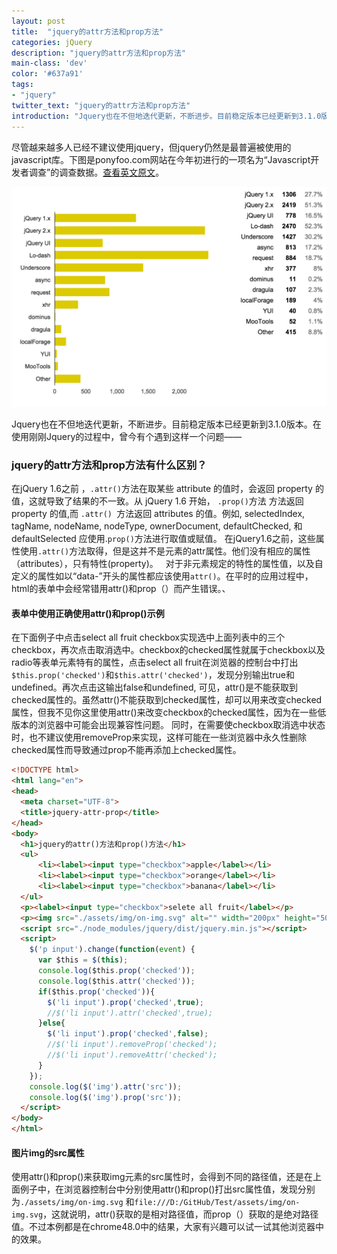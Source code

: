 ```yaml
---
layout: post
title:  "jquery的attr方法和prop方法"
categories: jQuery
description: "jquery的attr方法和prop方法"
main-class: 'dev'
color: '#637a91'
tags:
- "jquery"
twitter_text: "jquery的attr方法和prop方法"
introduction: "Jquery也在不但地迭代更新，不断进步。目前稳定版本已经更新到3.1.0版本。在使用刚刚Jquery的过程中，曾今有个遇到这样一个问题——jquery的attr方法和prop方法有什么区别？"
---
```


尽管越来越多人已经不建议使用jquery，但jquery仍然是最普遍被使用的javascript库。下图是ponyfoo.com网站在今年初进行的一项名为“Javascript开发者调查”的调查数据。[查看英文原文](https://ponyfoo.com/articles/javascript-developer-survey-results)。

![Javascript开发者调查-jquery库使用](../assets/img/jquery-use-chart.png)

Jquery也在不但地迭代更新，不断进步。目前稳定版本已经更新到3.1.0版本。在使用刚刚Jquery的过程中，曾今有个遇到这样一个问题——

###     jquery的attr方法和prop方法有什么区别？

在jQuery 1.6之前 ，`.attr()`方法在取某些 attribute 的值时，会返回 property 的值，这就导致了结果的不一致。从 jQuery 1.6 开始， `.prop()`方法 方法返回 property 的值,而 `.attr() `方法返回 attributes 的值。例如, selectedIndex, tagName, nodeName, nodeType, ownerDocument, defaultChecked, 和 defaultSelected 应使用.`prop()`方法进行取值或赋值。 在jQuery1.6之前，这些属性使用`.attr()`方法取得，但是这并不是元素的attr属性。他们没有相应的属性（attributes），只有特性(property)。
 
对于非元素规定的特性的属性值，以及自定义的属性如以“data-”开头的属性都应该使用`attr()`。在平时的应用过程中，html的表单中会经常错用attr()和prop（）而产生错误。、

#### 表单中使用正确使用attr()和prop()示例

在下面例子中点击select all fruit checkbox实现选中上面列表中的三个checkbox，再次点击取消选中。checkbox的checked属性就属于checkbox以及radio等表单元素特有的属性，点击select all fruit在浏览器的控制台中打出`$this.prop('checked')`和`$this.attr('checked')`，发现分别输出true和undefined。再次点击这输出false和undefined,
可见，attr()是不能获取到checked属性的。虽然attr()不能获取到checked属性，却可以用来改变checked属性，但我不见你这里使用attr()来改变checkbox的checked属性，因为在一些低版本的浏览器中可能会出现兼容性问题。
同时，在需要使checkbox取消选中状态时，也不建议使用removeProp来实现，这样可能在一些浏览器中永久性删除checked属性而导致通过prop不能再添加上checked属性。

```html
<!DOCTYPE html>
<html lang="en">
<head>
  <meta charset="UTF-8">
  <title>jquery-attr-prop</title>
</head>
<body>
  <h1>jquery的attr()方法和prop()方法</h1>
  <ul>
      <li><label><input type="checkbox">apple</label></li>
      <li><label><input type="checkbox">orange</label></li>
      <li><label><input type="checkbox">banana</label></li>
  </ul>
  <p><label><input type="checkbox">selete all fruit</label></p>
  <p><img src="./assets/img/on-img.svg" alt="" width="200px" height="50px"></p>
  <script src="./node_modules/jquery/dist/jquery.min.js"></script>
  <script>
    $('p input').change(function(event) {
      var $this = $(this);
      console.log($this.prop('checked'));
      console.log($this.attr('checked'));
      if($this.prop('checked')){
        $('li input').prop('checked',true);
        //$('li input').attr('checked',true);
      }else{
        $('li input').prop('checked',false);
        //$('li input').removeProp('checked');
        //$('li input').removeAttr('checked');
      }
    });
    console.log($('img').attr('src'));
    console.log($('img').prop('src'));
  </script>
</body>
</html>
```

####  图片img的src属性
使用attr()和prop()来获取img元素的src属性时，会得到不同的路径值，还是在上面例子中，在浏览器控制台中分别使用attr()和prop()打出src属性值，发现分别为`./assets/img/on-img.svg`
和`file:///D:/GitHub/Test/assets/img/on-img.svg`，这就说明，attr()获取的是相对路径值，而prop（）获取的是绝对路径值。不过本例都是在chrome48.0中的结果，大家有兴趣可以试一试其他浏览器中的效果。
